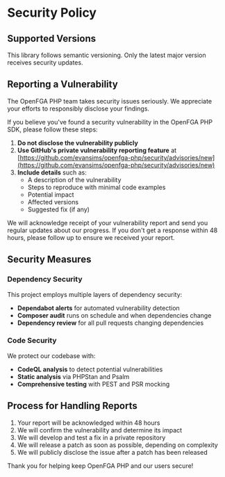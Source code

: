 # Security Policy

## Supported Versions

This library follows semantic versioning. Only the latest major version receives security updates.

## Reporting a Vulnerability

The OpenFGA PHP team takes security issues seriously. We appreciate your efforts to responsibly disclose your findings.

If you believe you've found a security vulnerability in the OpenFGA PHP SDK, please follow these steps:

1. **Do not disclose the vulnerability publicly**
2. **Use GitHub's private vulnerability reporting feature** at [https://github.com/evansims/openfga-php/security/advisories/new](https://github.com/evansims/openfga-php/security/advisories/new)
3. **Include details** such as:
   - A description of the vulnerability
   - Steps to reproduce with minimal code examples
   - Potential impact
   - Affected versions
   - Suggested fix (if any)

We will acknowledge receipt of your vulnerability report and send you regular updates about our progress. If you don't get a response within 48 hours, please follow up to ensure we received your report.

## Security Measures

### Dependency Security

This project employs multiple layers of dependency security:

- **Dependabot alerts** for automated vulnerability detection
- **Composer audit** runs on schedule and when dependencies change
- **Dependency review** for all pull requests changing dependencies

### Code Security

We protect our codebase with:

- **CodeQL analysis** to detect potential vulnerabilities
- **Static analysis** via PHPStan and Psalm
- **Comprehensive testing** with PEST and PSR mocking

## Process for Handling Reports

1. Your report will be acknowledged within 48 hours
2. We will confirm the vulnerability and determine its impact
3. We will develop and test a fix in a private repository
4. We will release a patch as soon as possible, depending on complexity
5. We will publicly disclose the issue after a patch has been released

Thank you for helping keep OpenFGA PHP and our users secure!

